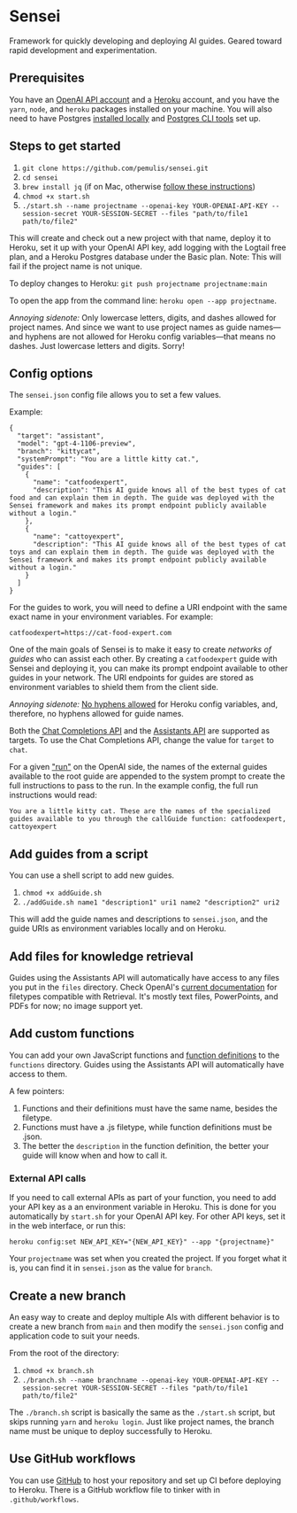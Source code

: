 # Sensei
Framework for quickly developing and deploying AI guides. Geared toward rapid development and experimentation.

## Prerequisites

You have an [OpenAI API account](https://openai.com/blog/openai-api) and a [Heroku](https://signup.heroku.com/) account, and you have the `yarn`, `node`, and `heroku` packages installed on your machine. You will also need to have Postgres [installed locally](https://devcenter.heroku.com/articles/local-setup-heroku-postgres) and [Postgres CLI tools](https://postgresapp.com/documentation/cli-tools.html) set up.

## Steps to get started

1. `git clone https://github.com/pemulis/sensei.git`
2. `cd sensei`
3. `brew install jq` (if on Mac, otherwise [follow these instructions](https://jqlang.github.io/jq/download/))
4. `chmod +x start.sh`
5. `./start.sh --name projectname --openai-key YOUR-OPENAI-API-KEY --session-secret YOUR-SESSION-SECRET --files "path/to/file1 path/to/file2"`

This will create and check out a new project with that name, deploy it to Heroku, set it up with your OpenAI API key, add logging with the Logtail free plan, and a Heroku Postgres database under the Basic plan. Note: This will fail if the project name is not unique.

To deploy changes to Heroku:
`git push projectname projectname:main`

To open the app from the command line:
`heroku open --app projectname`.

_Annoying sidenote:_ Only lowercase letters, digits, and dashes allowed for project names. And since we want to use project names as guide names—and hyphens are not allowed for Heroku config variables—that means no dashes. Just lowercase letters and digits. Sorry!

## Config options

The `sensei.json` config file allows you to set a few values.

Example:

```
{
  "target": "assistant",
  "model": "gpt-4-1106-preview",
  "branch": "kittycat",
  "systemPrompt": "You are a little kitty cat.",
  "guides": [
    {
      "name": "catfoodexpert",
      "description": "This AI guide knows all of the best types of cat food and can explain them in depth. The guide was deployed with the Sensei framework and makes its prompt endpoint publicly available without a login."
    },
    {
      "name": "cattoyexpert",
      "description": "This AI guide knows all of the best types of cat toys and can explain them in depth. The guide was deployed with the Sensei framework and makes its prompt endpoint publicly available without a login."
    }
  ]  
}
```

For the guides to work, you will need to define a URI endpoint with the same exact name in your environment variables. For example:

```catfoodexpert=https://cat-food-expert.com```

One of the main goals of Sensei is to make it easy to create _networks of guides_ who can assist each other. By creating a `catfoodexpert` guide with Sensei and deploying it, you can make its prompt endpoint available to other guides in your network. The URI endpoints for guides are stored as environment variables to shield them from the client side.

_Annoying sidenote:_ [No hyphens allowed](https://devcenter.heroku.com/articles/config-vars#config-var-policies) for Heroku config variables, and, therefore, no hyphens allowed for guide names.

Both the [Chat Completions API](https://platform.openai.com/docs/guides/text-generation/chat-completions-api) and the [Assistants API](https://platform.openai.com/docs/assistants/overview) are supported as targets. To use the Chat Completions API, change the value for `target` to `chat`.

For a given ["run"](https://platform.openai.com/docs/assistants/how-it-works/runs-and-run-steps) on the OpenAI side, the names of the external guides available to the root guide are appended to the system prompt to create the full instructions to pass to the run. In the example config, the full run instructions would read:

```You are a little kitty cat. These are the names of the specialized guides available to you through the callGuide function: catfoodexpert, cattoyexpert```

## Add guides from a script

You can use a shell script to add new guides.

1. `chmod +x addGuide.sh`
2. ```./addGuide.sh name1 "description1" uri1 name2 "description2" uri2```

This will add the guide names and descriptions to `sensei.json`, and the guide URIs as environment variables locally and on Heroku.

## Add files for knowledge retrieval

Guides using the Assistants API will automatically have access to any files you put in the `files` directory. Check OpenAI's [current documentation](https://platform.openai.com/docs/assistants/tools/supported-files) for filetypes compatible with Retrieval. It's mostly text files, PowerPoints, and PDFs for now; no image support yet.

## Add custom functions

You can add your own JavaScript functions and [function definitions](https://platform.openai.com/docs/assistants/tools/function-calling) to the `functions` directory. Guides using the Assistants API will automatically have access to them.

A few pointers:
1. Functions and their definitions must have the same name, besides the filetype.
2. Functions must have a .js filetype, while function definitions must be .json.
3. The better the `description` in the function definition, the better your guide will know when and how to call it.

### External API calls

If you need to call external APIs as part of your function, you need to add your API key as a an environment variable in Heroku. This is done for you automatically by `start.sh` for your OpenAI API key. For other API keys, set it in the web interface, or run this:

`heroku config:set NEW_API_KEY="{NEW_API_KEY}" --app "{projectname}"`

Your `projectname` was set when you created the project. If you forget what it is, you can find it in `sensei.json` as the value for `branch`.

## Create a new branch

An easy way to create and deploy multiple AIs with different behavior is to create a new branch from `main` and then modify the `sensei.json` config and application code to suit your needs.

From the root of the directory:
1. `chmod +x branch.sh`
2. `./branch.sh --name branchname --openai-key YOUR-OPENAI-API-KEY --session-secret YOUR-SESSION-SECRET --files "path/to/file1 path/to/file2"`

The `./branch.sh` script is basically the same as the `./start.sh` script, but skips running `yarn` and `heroku login`. Just like project names, the branch name must be unique to deploy successfully to Heroku.

## Use GitHub workflows

You can use [GitHub](https://github.com/) to host your repository and set up CI before deploying to Heroku. There is a GitHub workflow file to tinker with in `.github/workflows`. 